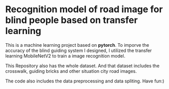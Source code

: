 # Recognition model of road image for blind people based on transfer learning
This is a machine learning project based on **pytorch**. To imporve the accuracy of the blind guiding system I designed, I utilized the transfer learning MobileNetV2 to train a image recognition model.

This Repository also has the whole dataset. And that dataset includes the crosswalk, guiding bricks and other situation city road images.

The code also includes the data preprocessing and data spliting. Have fun:)
